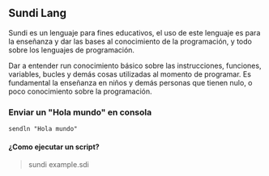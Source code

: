 ## Sundi Lang
Sundi es un lenguaje para fines educativos, el uso de este lenguaje es para la enseñanza y dar las bases al conocimiento de la programación, y todo sobre los lenguajes de programación.

Dar a entender run conocimiento básico sobre las instrucciones, funciones, variables, bucles y demás cosas utilizadas al momento de programar.
Es fundamental la enseñanza en niños y demás personas que tienen nulo, o poco conocimiento sobre la programación.

### Enviar un "Hola mundo" en consola
````batch
sendln "Hola mundo"
````

#### ¿Como ejecutar un script?
> sundi example.sdi
